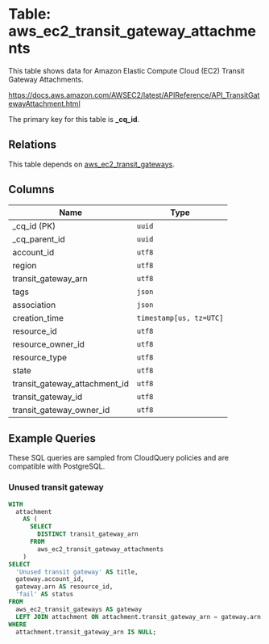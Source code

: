 # Table: aws_ec2_transit_gateway_attachments

This table shows data for Amazon Elastic Compute Cloud (EC2) Transit Gateway Attachments.

https://docs.aws.amazon.com/AWSEC2/latest/APIReference/API_TransitGatewayAttachment.html

The primary key for this table is **_cq_id**.

## Relations

This table depends on [aws_ec2_transit_gateways](aws_ec2_transit_gateways.md).

## Columns

| Name          | Type          |
| ------------- | ------------- |
|_cq_id (PK)|`uuid`|
|_cq_parent_id|`uuid`|
|account_id|`utf8`|
|region|`utf8`|
|transit_gateway_arn|`utf8`|
|tags|`json`|
|association|`json`|
|creation_time|`timestamp[us, tz=UTC]`|
|resource_id|`utf8`|
|resource_owner_id|`utf8`|
|resource_type|`utf8`|
|state|`utf8`|
|transit_gateway_attachment_id|`utf8`|
|transit_gateway_id|`utf8`|
|transit_gateway_owner_id|`utf8`|

## Example Queries

These SQL queries are sampled from CloudQuery policies and are compatible with PostgreSQL.

### Unused transit gateway

```sql
WITH
  attachment
    AS (
      SELECT
        DISTINCT transit_gateway_arn
      FROM
        aws_ec2_transit_gateway_attachments
    )
SELECT
  'Unused transit gateway' AS title,
  gateway.account_id,
  gateway.arn AS resource_id,
  'fail' AS status
FROM
  aws_ec2_transit_gateways AS gateway
  LEFT JOIN attachment ON attachment.transit_gateway_arn = gateway.arn
WHERE
  attachment.transit_gateway_arn IS NULL;
```


